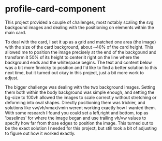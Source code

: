 # profile-card-component

This project provided a couple of challenges, most notably scaling the svg backgound images and dealing with the positioning on elements within the main card.

To deal with the card, I set it up as a grid and matched one area (the image) with the size of the card background, about ~40% of the card height. This allowed me to position the image precisely at the end of the backgound and transform it 50% of its height to center it right on the line where the background ends and the whitespace begins. The text and content below was a bit more finnicky to position and I'd like to find a better solution to this next time, but it turned out okay in this project, just a bit more work to adjust. 

The bigger challenge was dealing with the two background images. Setting them both within the body background was simple enough, and setting the bg-size to 100vh allowed the images to scale correctly without stretching or deforming into oval shapes. Directly positioning them was trickier, and solutions like vw/vh/vmax/vmin werent working exactly how I wanted them. With some research I found you could set a left,right and bottom, top as 'baselines' for where the image began and use trailing vh/vw values to specify how far from those edges to position the image. This turned out to be the exact solution I needed for this project, but still took a bit of adjusting to figure out how it worked exactly. 